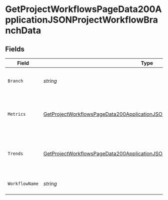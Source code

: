 # GetProjectWorkflowsPageData200ApplicationJSONProjectWorkflowBranchData


## Fields

| Field                                                                                                                                                                                     | Type                                                                                                                                                                                      | Required                                                                                                                                                                                  | Description                                                                                                                                                                               | Example                                                                                                                                                                                   |
| ----------------------------------------------------------------------------------------------------------------------------------------------------------------------------------------- | ----------------------------------------------------------------------------------------------------------------------------------------------------------------------------------------- | ----------------------------------------------------------------------------------------------------------------------------------------------------------------------------------------- | ----------------------------------------------------------------------------------------------------------------------------------------------------------------------------------------- | ----------------------------------------------------------------------------------------------------------------------------------------------------------------------------------------- |
| `Branch`                                                                                                                                                                                  | *string*                                                                                                                                                                                  | :heavy_check_mark:                                                                                                                                                                        | The VCS branch of a workflow's trigger.                                                                                                                                                   | main                                                                                                                                                                                      |
| `Metrics`                                                                                                                                                                                 | [GetProjectWorkflowsPageData200ApplicationJSONProjectWorkflowBranchDataMetrics](../../models/operations/getprojectworkflowspagedata200applicationjsonprojectworkflowbranchdatametrics.md) | :heavy_check_mark:                                                                                                                                                                        | Metrics aggregated across a workflow or branchfor a project.                                                                                                                              |                                                                                                                                                                                           |
| `Trends`                                                                                                                                                                                  | [GetProjectWorkflowsPageData200ApplicationJSONProjectWorkflowBranchDataTrends](../../models/operations/getprojectworkflowspagedata200applicationjsonprojectworkflowbranchdatatrends.md)   | :heavy_check_mark:                                                                                                                                                                        | Trends aggregated across a workflow or branch for a project.                                                                                                                              |                                                                                                                                                                                           |
| `WorkflowName`                                                                                                                                                                            | *string*                                                                                                                                                                                  | :heavy_check_mark:                                                                                                                                                                        | The name of the workflow.                                                                                                                                                                 | build-and-test                                                                                                                                                                            |